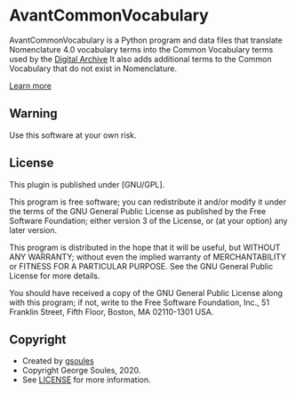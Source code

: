 # AvantCommonVocabulary

AvantCommonVocabulary is a Python program and data files that translate
Nomenclature 4.0 vocabulary terms into the Common Vocabulary terms used by
the [Digital Archive](https://digitalarchive.us/docs/)
It also adds additional terms to the Common Vocabulary that do not exist in Nomenclature.

[Learn more](https://digitalarchive.us/docs/developer/common-vocabulary-translator)

## Warning

Use this software at your own risk.

##  License

This plugin is published under [GNU/GPL].

This program is free software; you can redistribute it and/or modify it under
the terms of the GNU General Public License as published by the Free Software
Foundation; either version 3 of the License, or (at your option) any later
version.

This program is distributed in the hope that it will be useful, but WITHOUT
ANY WARRANTY; without even the implied warranty of MERCHANTABILITY or FITNESS
FOR A PARTICULAR PURPOSE. See the GNU General Public License for more
details.

You should have received a copy of the GNU General Public License along with
this program; if not, write to the Free Software Foundation, Inc.,
51 Franklin Street, Fifth Floor, Boston, MA 02110-1301 USA.

## Copyright

* Created by [gsoules](https://github.com/gsoules) 
* Copyright George Soules, 2020.
* See [LICENSE](https://github.com/gsoules/AvantCommonVocabulary/blob/master/LICENSE) for more information.

